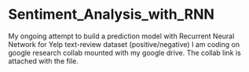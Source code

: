 # Sentiment_Analysis_with_RNN
My ongoing attempt to build a prediction model with Recurrent Neural Network for Yelp text-review dataset (positive/negative)
I am coding on google research collab mounted with my google drive.
The collab link is attached with the file.
